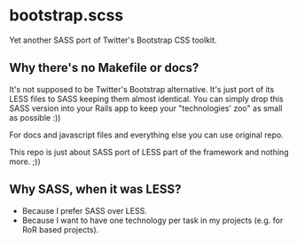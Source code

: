 bootstrap.scss
==============

Yet another SASS port of Twitter's Bootstrap CSS toolkit.


Why there's no Makefile or docs?
--------------------------------

It's not supposed to be Twitter's Bootstrap alternative. It's just port of its
LESS files to SASS keeping them almost identical. You can simply drop this SASS
version into your Rails app to keep your "technologies' zoo" as small as
possible :))

For docs and javascript files and everything else you can use original repo.

This repo is just about SASS port of LESS part of the framework and nothing
more. ;))


Why SASS, when it was LESS?
---------------------------

* Because I prefer SASS over LESS.
* Because I want to have one technology per task in my projects (e.g. for RoR
  based projects).
